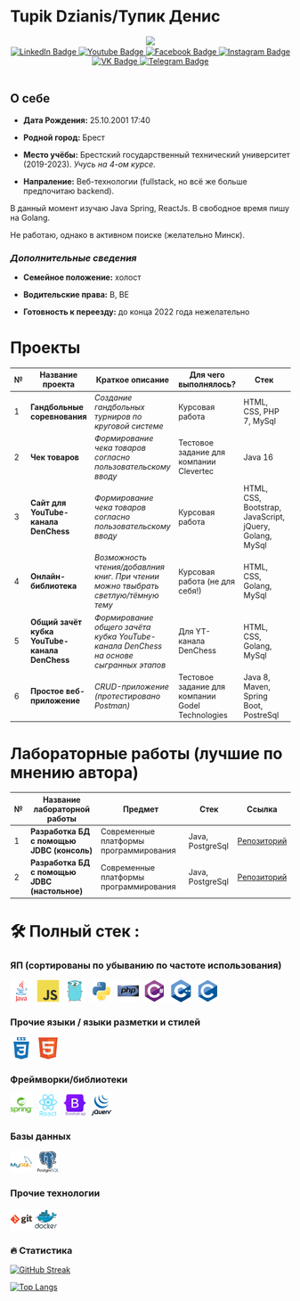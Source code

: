 # Tupik Dzianis/Тупик Денис

<div id="header" align="center">
  <img src="https://media.giphy.com/media/M9gbBd9nbDrOTu1Mqx/giphy.gif" width="100"/>
  <div id="badges">
    <a href="https://www.linkedin.com/in/dzianis-tupik-858762224/">
      <img src="https://img.shields.io/badge/LinkedIn-blue?style=for-the-badge&logo=linkedin&logoColor=white" alt="LinkedIn Badge"/>
    </a>
    <a href="https://www.youtube.com/c/DenChess25">
      <img src="https://img.shields.io/badge/YouTube-red?style=for-the-badge&logo=youtube&logoColor=white" alt="Youtube Badge"/>
    </a>
    <a href="https://www.facebook.com/dzianis.tupik/">
      <img src="https://img.shields.io/badge/Facebook-blue?logo=facebook&logoColor=white&style=for-the-badge" alt="Facebook Badge"/>
    </a>
    <a href="https://www.instagram.com/25_coolden_25">
      <img src="https://img.shields.io/badge/Instagram-red?logo=instagram&logoColor=white&style=for-the-badge" alt="Instagram Badge"/>
    </a>
    <a href="https://vk.com/25coolden25">
      <img src="https://img.shields.io/badge/VK-blue?logo=vk&logoColor=white&style=for-the-badge" alt="VK Badge"/>
    </a>
    <a href="https://t.me/tdl25">
      <img src="https://img.shields.io/badge/Telegram-green?logo=telegram&logoColor=white&style=for-the-badge" alt="Telegram Badge"/>
    </a>
  </div>
  <img src="https://komarev.com/ghpvc/?username=TupikDenis&style=flat-square&color=blue" alt=""/>
</div> 

## О себе

<!--## About me

**Birthday:** 25.10.2001 17:40

**Native city:** Brest

**Place of study**: Brest state technical university (2019-2023). *I'm a 4th year student.*

**Напраление:** Web technologies (fullstack, but I prefer backend).

At that moment I'm learning Java Spring, ReactJs. In free time I'm coding Golang.

--- 
-->

- **Дата Рождения:** 25.10.2001 17:40

- **Родной город:** Брест

- **Место учёбы:** Брестский государственный технический университет (2019-2023). *Учусь на 4-ом курсе.*

- **Напраление:** Веб-технологии (fullstack, но всё же больше предпочитаю backend).

В данный момент изучаю Java Spring, ReactJs. В свободное время пишу на Golang.

Не работаю, однако в активном поиске (желательно Минск).

### *Дополнительные сведения*

- **Семейное положение:** холост

- **Водительские права:** B, BE

- **Готовность к переезду:** до конца 2022 года нежелательно

# Проекты

| № | Название проекта | Краткое описание | Для чего выполнялось? | Стек | Ссылка |
|---------|---------|---------|---------|---------|---------|
| 1 | **Гандбольные соревнования** | *Создание гандбольных турниров по круговой системе* | Курсовая работа | HTML, CSS, PHP 7, MySql | [Репозиторий](https://github.com/TupikDenis/handball-tournament)|
| 2 | **Чек товаров** | *Формирование чека товаров согласно пользовательскому вводу* | Тестовое задание для компании Clevertec | Java 16 | [Репозиторий](https://github.com/TupikDenis/test-task-for-clevertec)|
| 3 | **Сайт для YouTube-канала DenChess** | *Формирование чека товаров согласно пользовательскому вводу* | Курсовая работа | HTML, CSS, Bootstrap, JavaScript, jQuery, Golang, MySql | [Репозиторий](https://github.com/TupikDenis/denchess-site)|
| 4 | **Онлайн-библиотека** | *Возможность чтения/добавлния книг. При чтении можно твыбрать светлую/тёмную тему* | Курсовая работа (не для себя!) |  HTML, CSS, Golang, MySql | [Репозиторий](https://github.com/TupikDenis/online-library)|
| 5 | **Общий зачёт кубка YouTube-канала DenChess** | *Формирование общего зачёта кубка YouTube-канала DenChess на основе сыгранных этапов* | Для YT-канала DenChess | HTML, CSS, Golang, MySql | [Репозиторий](https://github.com/TupikDenis/denchess-cup-total-score)|
| 6 | **Простое веб-приложение** | *CRUD-приложение (протестировано Postman)* | Тестовое задание для компании Godel Technologies | Java 8, Maven, Spring Boot, PostreSql | [Репозиторий](https://github.com/TupikDenis/godel-task)|


# Лабораторные работы (лучшие по мнению автора)

| № | Название лабораторной работы | Предмет | Стек | Ссылка |
|---------|---------|---------|---------|---------|
| 1 | **Разработка БД  с помощью JDBC (консоль)** | Современные платформы программирования | Java, PostgreSql | [Репозиторий](https://github.com/TupikDenis/java-crud-console)|
| 2 | **Разработка БД  с помощью JDBC (настольное)** | Современные платформы программирования | Java, PostgreSql | [Репозиторий](https://github.com/TupikDenis/java-crud-gui)|

# :hammer_and_wrench: Полный стек :
### ЯП (сортированы по убыванию по частоте использования)

<div>
  <img src="https://github.com/devicons/devicon/blob/master/icons/java/java-original-wordmark.svg" title="Java" alt="Java" width="40" height="40"/>&nbsp;
  <img src="https://github.com/devicons/devicon/blob/master/icons/javascript/javascript-original.svg" title="JavaScript" alt="JavaScript" width="40" height="40"/>&nbsp;
  <img src="https://github.com/devicons/devicon/blob/master/icons/go/go-original.svg" title="Go" alt="Go" width="40" height="40"/>&nbsp;
  <img src="https://github.com/devicons/devicon/blob/master/icons/python/python-original.svg" title="Python" alt="Python" width="40" height="40"/>&nbsp
  <img src="https://github.com/devicons/devicon/blob/master/icons/php/php-original.svg" title="PHP" alt="PHP" width="40" height="40"/>&nbsp;
  <img src="https://github.com/devicons/devicon/blob/master/icons/csharp/csharp-original.svg" title="C#" alt="C#" width="40" height="40"/>&nbsp;
  <img src="https://github.com/devicons/devicon/blob/master/icons/cplusplus/cplusplus-original.svg" title="C++" alt="C++" width="40" height="40"/>&nbsp;
  <img src="https://github.com/devicons/devicon/blob/master/icons/c/c-original.svg" title="C" alt="C" width="40" height="40"/>&nbsp;
</div>

### Прочие языки / языки разметки и стилей

<div>
  <img src="https://github.com/devicons/devicon/blob/master/icons/css3/css3-plain-wordmark.svg"  title="CSS3" alt="CSS" width="40" height="40"/>&nbsp;
  <img src="https://github.com/devicons/devicon/blob/master/icons/html5/html5-original.svg" title="HTML5" alt="HTML" width="40" height="40"/>&nbsp;
</div>

### Фреймворки/библиотеки

<div>
  <img src="https://github.com/devicons/devicon/blob/master/icons/spring/spring-original-wordmark.svg" title="Spring" alt="Spring" width="40" height="40"/>&nbsp;
  <img src="https://github.com/devicons/devicon/blob/master/icons/react/react-original-wordmark.svg" title="React" alt="React" width="40" height="40"/>&nbsp;
    <img src="https://github.com/devicons/devicon/blob/master/icons/bootstrap/bootstrap-original-wordmark.svg" title="Bootstrap" alt="Bootstrap" width="40" height="40"/>&nbsp;
  <img src="https://github.com/devicons/devicon/blob/master/icons/jquery/jquery-original-wordmark.svg" title="jQuery" alt="jQuery" width="40" height="40"/>&nbsp;
</div>

### Базы данных

<div>
  <img src="https://github.com/devicons/devicon/blob/master/icons/mysql/mysql-original-wordmark.svg" title="MySQL"  alt="MySQL" width="40" height="40"/>&nbsp;
  <img src="https://github.com/devicons/devicon/blob/master/icons/postgresql/postgresql-original-wordmark.svg" title="PostreSQL"  alt="PostreSQL" width="40" height="40"/>&nbsp;
</div>

### Прочие технологии
<div>
  <img src="https://github.com/devicons/devicon/blob/master/icons/git/git-original-wordmark.svg" title="Git" alt="Git" width="40" height="40"/>
  <img src="https://github.com/devicons/devicon/blob/master/icons/docker/docker-original-wordmark.svg" title="Docker" alt="Docker" width="40" height="40"/>
  <!--<img src="https://github.com/devicons/devicon/blob/master/icons/redux/redux-original.svg" title="Redux" alt="Redux " width="40" height="40"/>&nbsp;-->
  <!--<img src="https://github.com/devicons/devicon/blob/master/icons/firebase/firebase-plain-wordmark.svg" title="Firebase" alt="Firebase" width="40" height="40"/>&nbsp;-->
</div>

### :fire: Статистика

[![GitHub Streak](http://github-readme-streak-stats.herokuapp.com?user=TupikDenis&theme=dark&background=000000)](https://git.io/streak-stats)

[![Top Langs](https://github-readme-stats.vercel.app/api/top-langs/?username=TupikDenis&layout=compact&theme=vision-friendly-dark)](https://github.com/anuraghazra/github-readme-stats)
